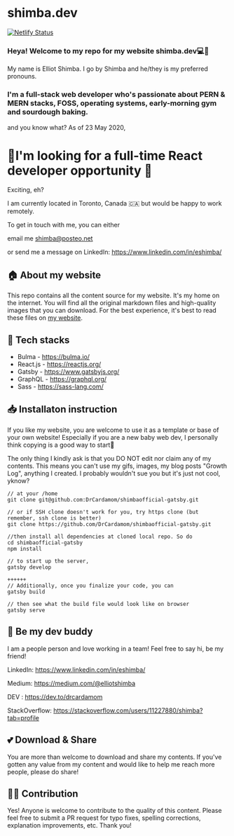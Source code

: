 # shimba.dev

[![Netlify Status](https://api.netlify.com/api/v1/badges/6c57d42b-1c96-4c8f-abb0-fc1c3e4e0d04/deploy-status)](https://app.netlify.com/sites/shimba/deploys)

### Heya! Welcome to my repo for my website shimba.dev💻🌈
My name is Elliot Shimba. I go by Shimba and he/they is my preferred pronouns.

### I'm a full-stack web developer who's passionate about PERN & MERN stacks, FOSS, operating systems, early-morning gym and sourdough baking.
 and you know what? As of 23 May 2020,
#  🎉I'm looking for a full-time React developer opportunity 🎉 
Exciting, eh?

I am currently located in Toronto, Canada 🇨🇦 but would be happy to work remotely.

To get in touch with me, you can either

email me  shimba@posteo.net

or send me a message on LinkedIn: https://www.linkedin.com/in/eshimba/


## 🏠 About my website

This repo contains all the content source for my website. It's my home on the internet. You will find all the original markdown files and high-quality images that you can download. For the best experience, it's best to read these files on [my website](www.shimba.dev).

## 🧰 Tech stacks
+ Bulma - https://bulma.io/
+ React.js - https://reactjs.org/
+ Gatsby - https://www.gatsbyjs.org/
+ GraphQL - https://graphql.org/
+ Sass - https://sass-lang.com/

## 📥 Installaton instruction
If you like my website, you are welcome to use it as a template or base of your own website! Especially if you are a new  baby web dev, I personally think copying is a good way to start🐣

The only thing I kindly ask is that you DO NOT edit nor claim any of my contents. This means you can't use my gifs, images, my blog posts "Growth Log", anything I created. I probably wouldn't sue you but it's just not cool, yknow?
```
// at your /home
git clone git@github.com:DrCardamom/shimbaofficial-gatsby.git

// or if SSH clone doesn't work for you, try https clone (but remember, ssh clone is better)
git clone https://github.com/DrCardamom/shimbaofficial-gatsby.git

//then install all dependencies at cloned local repo. So do
cd shimbaofficial-gatsby
npm install

// to start up the server,
gatsby develop

++++++
// Additionally, once you finalize your code, you can 
gatsby build 

// then see what the build file would look like on browser
gatsby serve

```

## :wave: Be my dev buddy
I am a people person and love working in a team! Feel free to say hi, be my friend!

LinkedIn: https://www.linkedin.com/in/eshimba/

Medium:  https://medium.com/@elliotshimba

DEV : https://dev.to/drcardamom

StackOverflow: https://stackoverflow.com/users/11227880/shimba?tab=profile

## 💕 Download & Share
You are more than welcome to download and share my contents. If you've gotten any value from my content and would like to help me reach more people, please do share!

## 🤜🤛 Contribution
Yes! Anyone is welcome to contribute to the quality of this content. Please feel free to submit a PR request for typo fixes, spelling corrections, explanation improvements, etc. Thank you!

